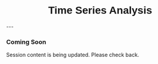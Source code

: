 <h1  style="font-family:  Verdana,  Geneva,  sans-serif;  text-align:center">Time  Series  Analysis</h1> 
--- 
 
###  Coming  Soon 
 
Session  content  is  being  updated.  Please  check  back.

